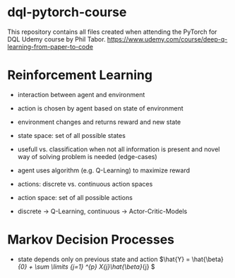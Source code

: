 # dql-pytorch-course
This repository contains all files created when attending the PyTorch for DQL Udemy course by Phil Tabor.
https://www.udemy.com/course/deep-q-learning-from-paper-to-code

# Reinforcement Learning
- interaction between agent and environment
- action is chosen by agent based on state of environment
- environment changes and returns reward and new state

- state space: set of all possible states
- usefull vs. classification when not all information is present and novel way of solving problem is needed (edge-cases)

- agent uses algorithm (e.g. Q-Learning) to maximize reward

- actions: discrete vs. continuous action spaces
- action space: set of all possible actions
- discrete -> Q-Learning, continuous -> Actor-Critic-Models

# Markov Decision Processes
- state depends only on previous state and action
$\hat{Y} = \hat{\beta}_{0} + \sum \limits _{j=1} ^{p} X_{j}\hat{\beta}_{j} $
